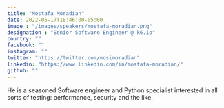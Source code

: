 ```yaml
---
title: "Mostafa Moradian"
date: 2022-05-17T18:46:00-05:00
image : "/images/speakers/mostafa-moradian.png"
designation : "Senior Software Engineer @ k6.io"
country: ""
facebook: ""
instagram: ""
twitter: "https://twitter.com/mosimoradian"
linkedin: "https://www.linkedin.com/in/mostafa-moradian/"
github: ""
---
```


He is a seasoned Software engineer and Python specialist interested in all sorts of testing: performance, security and the like.